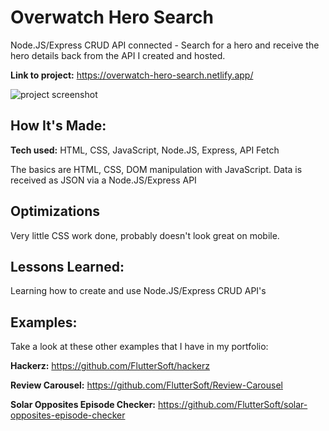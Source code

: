 # Overwatch Hero Search
Node.JS/Express CRUD API connected - Search for a hero and receive the hero details back from the API I created and hosted. 

**Link to project:** https://overwatch-hero-search.netlify.app/

![project screenshot](https://i.imgur.com/HbWCiuG.png)

## How It's Made:

**Tech used:** HTML, CSS, JavaScript, Node.JS, Express, API Fetch

The basics are HTML, CSS, DOM manipulation with JavaScript. Data is received as JSON via a Node.JS/Express API

## Optimizations

Very little CSS work done, probably doesn't look great on mobile. 

## Lessons Learned:

Learning how to create and use Node.JS/Express CRUD API's 

## Examples:
Take a look at these other examples that I have in my portfolio:

**Hackerz:** https://github.com/FlutterSoft/hackerz

**Review Carousel:** https://github.com/FlutterSoft/Review-Carousel

**Solar Opposites Episode Checker:** https://github.com/FlutterSoft/solar-opposites-episode-checker



